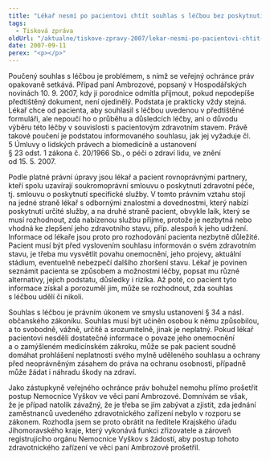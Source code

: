 ```yaml
---
title: "Lékař nesmí po pacientovi chtít souhlas s léčbou bez poskytnutí informací"
tags:
  - Tisková zpráva
oldUrl: "/aktualne/tiskove-zpravy-2007/lekar-nesmi-po-pacientovi-chtit-souhlas-s-lecbou-bez-poskytnuti-informaci"
date: 2007-09-11
perex: "<p></p>"
---
```


<!-- imported from the old website -->

<p class="Normln-web">Poučený souhlas s léčbou je problémem, s nímž se veřejný ochránce práv opakovaně setkává. Případ paní Ambrozové, popsaný v Hospodářských novinách 10. 9. 2007, kdy ji porodnice odmítla přijmout, pokud nepodepíše předtištěný dokument, není ojedinělý. Podstata je prakticky vždy stejná. Lékař chce od pacienta, aby souhlasil s léčbou uvedenou v předtištěné formuláři, ale nepoučí ho o průběhu a důsledcích léčby, ani o důvodu výběru této léčby v souvislosti s pacientovým zdravotním stavem. Právě takové poučení je podstatou informovaného souhlasu, jak jej vyžaduje čl. 5 Úmluvy o lidských právech a biomedicíně a ustanovení § 23 odst. 1 zákona č. 20/1966 Sb., o péči o zdraví lidu, ve znění od 15. 5. 2007.</p><p class="Normln-web">Podle platné právní úpravy jsou lékař a pacient rovnoprávnými partnery, kteří spolu uzavírají soukromoprávní smlouvu o poskytnutí zdravotní péče, tj. smlouvu o poskytnutí specifické služby. V tomto právním vztahu stojí na jedné straně lékař s odbornými znalostmi a dovednostmi, který nabízí poskytnutí určité služby, a na druhé straně pacient, obvykle laik, který se musí rozhodnout, zda nabízenou službu přijme, protože je nezbytná nebo vhodná ke zlepšení jeho zdravotního stavu, příp. alespoň k jeho udržení. Informace od lékaře jsou proto pro rozhodování pacienta nezbytně důležité. Pacient musí být před vyslovením souhlasu informován o svém zdravotním stavu, je třeba mu vysvětlit povahu onemocnění, jeho projevy, aktuální stádium, eventuelně nebezpečí dalšího zhoršení stavu. Lékař je povinen seznámit pacienta se způsobem a možnostmi léčby, popsat mu různé alternativy, jejich podstatu, důsledky i rizika. Až poté, co pacient tyto informace získal a porozuměl jim, může se rozhodnout, zda souhlas s léčbou udělí či nikoli.</p><p class="Normln-web">Souhlas s léčbou je právním úkonem ve smyslu ustanovení § 34 a násl. občanského zákoníku. Souhlas musí být učiněn osobou k němu způsobilou, a to svobodně, vážně, určitě a srozumitelně, jinak je neplatný. Pokud lékař pacientovi nesdělí dostatečné informace o povaze jeho onemocnění a o zamýšleném medicínském zákroku, může se pak pacient soudně domáhat prohlášení neplatnosti svého mylně uděleného souhlasu a ochrany před neoprávněným zásahem do práva na ochranu osobnosti, případně může žádat i náhradu škody na zdraví.</p><p class="Normln-web">Jako zástupkyně veřejného ochránce práv bohužel nemohu přímo prošetřit postup Nemocnice Vyškov ve věci paní Ambrozové. Domnívám se však, že je případ natolik závažný, že je třeba se jím zabývat a zjistit, zda jednání zaměstnanců uvedeného zdravotnického zařízení nebylo v rozporu se zákonem. Rozhodla jsem se proto obrátit na ředitele Krajského úřadu Jihomoravského kraje, který vykonává funkci zřizovatele a zároveň registrujícího orgánu Nemocnice Vyškov s žádostí, aby postup tohoto zdravotnického zařízení ve věci paní Ambrozové prošetřil.</p><p class="Normln-web"> </p>
